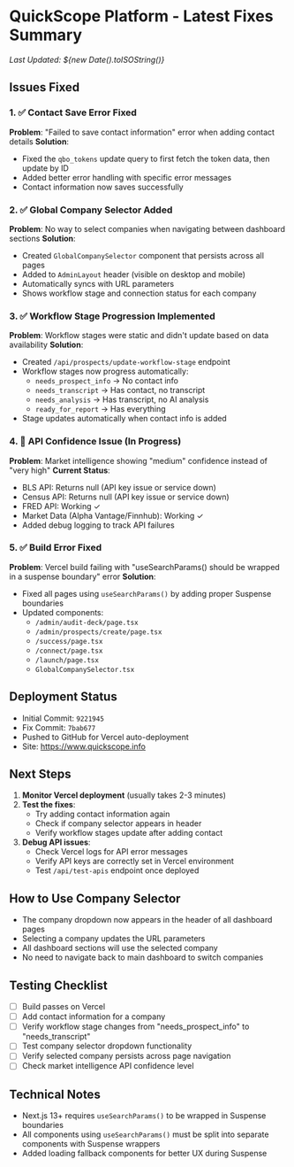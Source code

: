 # QuickScope Platform - Latest Fixes Summary
*Last Updated: ${new Date().toISOString()}*

## Issues Fixed

### 1. ✅ Contact Save Error Fixed
**Problem**: "Failed to save contact information" error when adding contact details
**Solution**: 
- Fixed the `qbo_tokens` update query to first fetch the token data, then update by ID
- Added better error handling with specific error messages
- Contact information now saves successfully

### 2. ✅ Global Company Selector Added
**Problem**: No way to select companies when navigating between dashboard sections
**Solution**: 
- Created `GlobalCompanySelector` component that persists across all pages
- Added to `AdminLayout` header (visible on desktop and mobile)
- Automatically syncs with URL parameters
- Shows workflow stage and connection status for each company

### 3. ✅ Workflow Stage Progression Implemented
**Problem**: Workflow stages were static and didn't update based on data availability
**Solution**: 
- Created `/api/prospects/update-workflow-stage` endpoint
- Workflow stages now progress automatically:
  - `needs_prospect_info` → No contact info
  - `needs_transcript` → Has contact, no transcript
  - `needs_analysis` → Has transcript, no AI analysis  
  - `ready_for_report` → Has everything
- Stage updates automatically when contact info is added

### 4. 🔄 API Confidence Issue (In Progress)
**Problem**: Market intelligence showing "medium" confidence instead of "very high"
**Current Status**: 
- BLS API: Returns null (API key issue or service down)
- Census API: Returns null (API key issue or service down)
- FRED API: Working ✓
- Market Data (Alpha Vantage/Finnhub): Working ✓
- Added debug logging to track API failures

### 5. ✅ Build Error Fixed
**Problem**: Vercel build failing with "useSearchParams() should be wrapped in a suspense boundary" error
**Solution**: 
- Fixed all pages using `useSearchParams()` by adding proper Suspense boundaries
- Updated components:
  - `/admin/audit-deck/page.tsx`
  - `/admin/prospects/create/page.tsx`
  - `/success/page.tsx`
  - `/connect/page.tsx`
  - `/launch/page.tsx`
  - `GlobalCompanySelector.tsx`

## Deployment Status
- Initial Commit: `9221945` 
- Fix Commit: `7bab677`
- Pushed to GitHub for Vercel auto-deployment
- Site: https://www.quickscope.info

## Next Steps
1. **Monitor Vercel deployment** (usually takes 2-3 minutes)
2. **Test the fixes**:
   - Try adding contact information again
   - Check if company selector appears in header
   - Verify workflow stages update after adding contact
3. **Debug API issues**:
   - Check Vercel logs for API error messages
   - Verify API keys are correctly set in Vercel environment
   - Test `/api/test-apis` endpoint once deployed

## How to Use Company Selector
- The company dropdown now appears in the header of all dashboard pages
- Selecting a company updates the URL parameters
- All dashboard sections will use the selected company
- No need to navigate back to main dashboard to switch companies

## Testing Checklist
- [ ] Build passes on Vercel
- [ ] Add contact information for a company
- [ ] Verify workflow stage changes from "needs_prospect_info" to "needs_transcript"
- [ ] Test company selector dropdown functionality
- [ ] Verify selected company persists across page navigation
- [ ] Check market intelligence API confidence level

## Technical Notes
- Next.js 13+ requires `useSearchParams()` to be wrapped in Suspense boundaries
- All components using `useSearchParams()` must be split into separate components with Suspense wrappers
- Added loading fallback components for better UX during Suspense